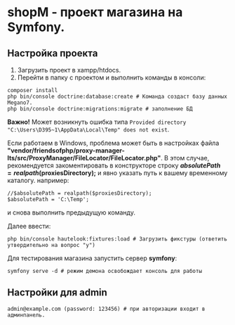 # shopM - проект магазина на Symfony.

## Настройка проекта

1. Загрузить проект в xampp/htdocs.  
2. Перейти в папку с проектом и выполнить команды в консоли:
```
composer install
php bin/console doctrine:database:create # Команда создаст базу данных Megano7.
php bin/console doctrine:migrations:migrate # заполнение БД
``` 
**Важно!** Может возникнуть ошибка типа  ```Provided directory "C:\Users\D395~1\AppData\Local\Temp" does not exist```.

Если работаем в Windows, проблема может быть в настройках файла **"vendor/friendsofphp/proxy-manager-lts/src/ProxyManager/FileLocator/FileLocator.php"**.
В этом случае, рекомендуется закоментировать в конструкторе строку **$absolutePath = realpath($proxiesDirectory);** и явно указать путь к вашему временному каталогу. например:
```
//$absolutePath = realpath($proxiesDirectory);
$absolutePath = 'C:\Temp';
```
и снова выполнить предыдущую команду.

Далее ввести:
```
php bin/console hautelook:fixtures:load # Загрузить фикстуры (ответить утвердительно на вопрос "у")
```
Для тестирования магазина запустить сервер **symfony**:
```
symfony serve -d # режим демона освобождает консоль для работы
```

## Настройки для admin

```
admin@example.com (password: 123456) # при авторизации входит в админпанель.
```

